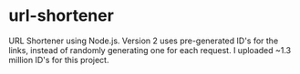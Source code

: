 # url-shortener
URL Shortener using Node.js. Version 2 uses pre-generated ID's for the links, instead of randomly generating one for each request. I uploaded ~1.3 million ID's for this project.
